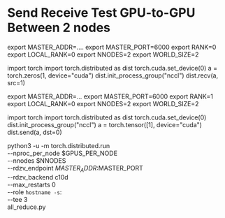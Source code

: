 # Send Receive Test GPU-to-GPU  Between 2 nodes 

export  MASTER_ADDR=....
export MASTER_PORT=6000
export RANK=0
export LOCAL_RANK=0
export NNODES=2
export WORLD_SIZE=2

import torch
import torch.distributed as dist
torch.cuda.set_device(0)
a = torch.zeros(1, device="cuda")
dist.init_process_group("nccl")
dist.recv(a, src=1)


export  MASTER_ADDR=...
export MASTER_PORT=6000
export RANK=1
export LOCAL_RANK=0
export NNODES=2
export WORLD_SIZE=2

import torch
import torch.distributed as dist
torch.cuda.set_device(0)
dist.init_process_group("nccl")
a = torch.tensor([1], device="cuda")
dist.send(a, dst=0)


python3 -u -m torch.distributed.run \
    --nproc_per_node $GPUS_PER_NODE \
    --nnodes $NNODES \
    --rdzv_endpoint $MASTER_ADDR:$MASTER_PORT \
    --rdzv_backend c10d \
    --max_restarts 0 \
    --role `hostname -s`: \
    --tee 3 \
    all_reduce.py
